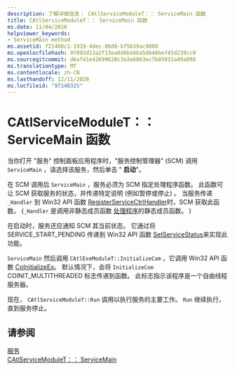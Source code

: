 ```yaml
---
description: 了解详细信息： CAtlServiceModuleT：： ServiceMain 函数
title: CAtlServiceModuleT：： ServiceMain 函数
ms.date: 11/04/2016
helpviewer_keywords:
- ServiceMain method
ms.assetid: f21408c1-1919-4dec-88d8-bf5b39ac9808
ms.openlocfilehash: 97093d13a2f13ea0d6bd4ba5db46bef45d239cc9
ms.sourcegitcommit: d6af41e42699628c3e2e6063ec7b03931a49a098
ms.translationtype: MT
ms.contentlocale: zh-CN
ms.lasthandoff: 12/11/2020
ms.locfileid: "97148325"
---
```

# <a name="catlservicemoduletservicemain-function"></a>CAtlServiceModuleT：： ServiceMain 函数

当你打开 "服务" 控制面板应用程序时，"服务控制管理器" (SCM) 调用 `ServiceMain` ，请选择该服务，然后单击 " **启动**"。

在 SCM 调用后 `ServiceMain` ，服务必须为 SCM 指定处理程序函数。 此函数可让 SCM 获取服务的状态，并传递特定说明 (例如暂停或停止) 。 当服务传递 `_Handler` 到 Win32 API 函数 [RegisterServiceCtrlHandler](/windows/win32/api/winsvc/nf-winsvc-registerservicectrlhandlerw)时，SCM 获取此函数。  (`_Handler` 是调用非静态成员函数 [处理程序](../atl/reference/catlservicemodulet-class.md#handler)的静态成员函数。 ) 

在启动时，服务还应通知 SCM 其当前状态。 它通过将 SERVICE_START_PENDING 传递到 Win32 API 函数 [SetServiceStatus](/windows/win32/api/winsvc/nf-winsvc-setservicestatus)来实现此功能。

`ServiceMain` 然后调用 `CAtlExeModuleT::InitializeCom` ，它调用 Win32 API 函数 [CoInitializeEx](/windows/win32/api/combaseapi/nf-combaseapi-coinitializeex)。 默认情况下，会将 `InitializeCom` COINIT_MULTITHREADED 标志传递到函数。 此标志指示该程序是一个自由线程服务器。

现在， `CAtlServiceModuleT::Run` 调用以执行服务的主要工作。 `Run` 继续执行，直到服务停止。

## <a name="see-also"></a>请参阅

[服务](../atl/atl-services.md)<br/>
[CAtlServiceModuleT：： ServiceMain](../atl/reference/catlservicemodulet-class.md#servicemain)
